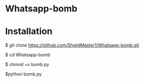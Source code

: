 # Whatsapp-bomb

# Installation

$ git clone https://github.com/ShieldMaster1/Whatsapp-bomb.git

$ cd Whatsapp-bomb

$ chmod +x bomb.py

$python bomb.py
